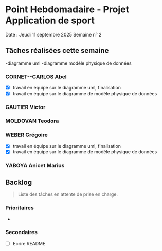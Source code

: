 # Point Hebdomadaire - Projet Application de sport

Date : Jeudi 11 septembre 2025
Semaine n° 2

## Tâches réalisées cette semaine
-diagramme uml
-diagramme modèle physique de données
### CORNET--CARLOS Abel
- [x]  travail en équipe sur le diagramme uml, finalisation
- [x]  travail en équipe sur le diagramme de modèle physique de données

### GAUTIER Victor


### MOLDOVAN Teodora


### WEBER Grégoire
- [x]  travail en équipe sur le diagramme uml, finalisation
- [x]  travail en équipe sur le diagramme de modèle physique de données

### YABOYA Anicet Marius


## Backlog

> Liste des tâches en attente de prise en charge.

### Prioritaires

- 

### Secondaires

- [ ] Ecrire README
